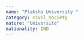 ```yaml
---
name: "Plaksha University "
category: civil_society
nature: "Université"
nationality: IND
---
```

    